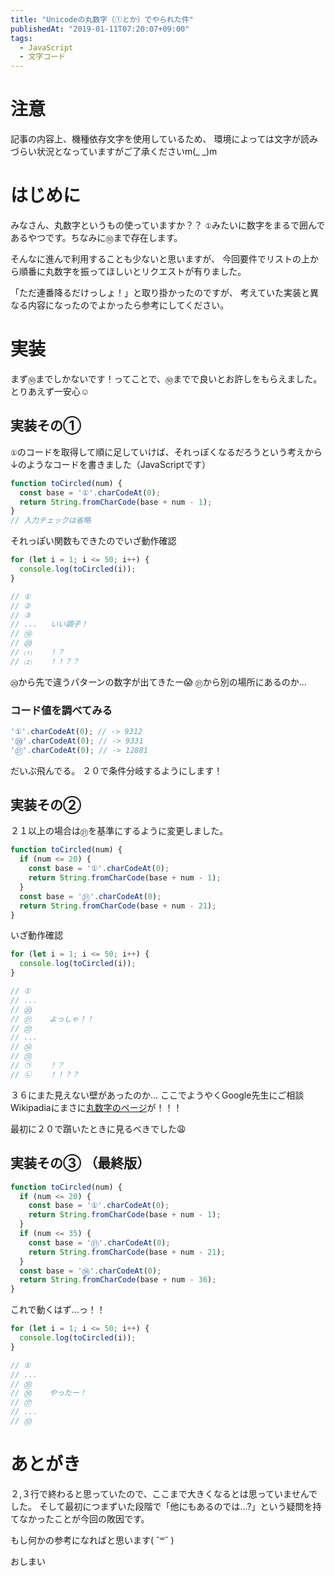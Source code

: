 ```yaml
---
title: "Unicodeの丸数字（①とか）でやられた件"
publishedAt: "2019-01-11T07:20:07+09:00"
tags:
  - JavaScript
  - 文字コード
---
```


# 注意
記事の内容上、機種依存文字を使用しているため、
環境によっては文字が読みづらい状況となっていますがご了承くださいm(_ _)m

# はじめに
みなさん、丸数字というもの使っていますか？？
`①`みたいに数字をまるで囲んであるやつです。ちなみに`㊿`まで存在します。

そんなに進んで利用することも少ないと思いますが、
今回要件でリストの上から順番に丸数字を振ってほしいとリクエストが有りました。

「ただ連番降るだけっしょ！」と取り掛かったのですが、
考えていた実装と異なる内容になったのでよかったら参考にしてください。

# 実装
まず`㊿`までしかないです！ってことで、`㊿`までで良いとお許しをもらえました。
とりあえず一安心:relaxed:

## 実装その①

`①`のコードを取得して順に足していけば、それっぽくなるだろうという考えから
↓のようなコードを書きました（JavaScriptです）

```javascript
function toCircled(num) {
  const base = '①'.charCodeAt(0);
  return String.fromCharCode(base + num - 1);
}
// 入力チェックは省略
```
それっぽい関数もできたのでいざ動作確認

```javascript
for (let i = 1; i <= 50; i++) {
  console.log(toCircled(i));
}

// ①
// ②
// ③
// ...   いい調子！
// ⑲
// ⑳
// ⑴    ！？
// ⑵    ！！？？
```

`⑳`から先で違うパターンの数字が出てきたー:scream:
`㉑`から別の場所にあるのか...

### コード値を調べてみる

```javascript
'①'.charCodeAt(0); // -> 9312
'⑳'.charCodeAt(0); // -> 9331
'㉑'.charCodeAt(0); // -> 12881
```
だいぶ飛んでる。
２０で条件分岐するようにします！

## 実装その②

２１以上の場合は`㉑`を基準にするように変更しました。

```javascript
function toCircled(num) {
  if (num <= 20) {
    const base = '①'.charCodeAt(0);
    return String.fromCharCode(base + num - 1);
  }
  const base = '㉑'.charCodeAt(0);
  return String.fromCharCode(base + num - 21);
}
```
いざ動作確認

```javascript
for (let i = 1; i <= 50; i++) {
  console.log(toCircled(i));
}

// ①
// ...
// ⑳
// ㉑    よっしゃ！！
// ㉒
// ...
// ㉞
// ㉟
// ㉠    ！？
// ㉡    ！！？？
```

３６にまた見えない壁があったのか...
ここでようやくGoogle先生にご相談　
Wikipadiaにまさに[丸数字のページ](https://ja.wikipedia.org/wiki/%E4%B8%B8%E6%95%B0%E5%AD%97)が！！！

最初に２０で躓いたときに見るべきでした:weary:

## 実装その③ （最終版）

```javascript
function toCircled(num) {
  if (num <= 20) {
    const base = '①'.charCodeAt(0);
    return String.fromCharCode(base + num - 1);
  }
  if (num <= 35) {
    const base = '㉑'.charCodeAt(0);
    return String.fromCharCode(base + num - 21);
  }
  const base = '㊱'.charCodeAt(0);
  return String.fromCharCode(base + num - 36);
}
```
これで動くはず...っ！！


```javascript
for (let i = 1; i <= 50; i++) {
  console.log(toCircled(i));
}

// ①
// ...
// ㉟
// ㊱    やったー！
// ㊲
// ...
// ㊿
```

# あとがき
２,３行で終わると思っていたので、ここまで大きくなるとは思っていませんでした。
そして最初につまずいた段階で「他にもあるのでは...?」という疑問を持てなかったことが今回の敗因です。

もし何かの参考になればと思います( ˘꒳˘  )

おしまい

